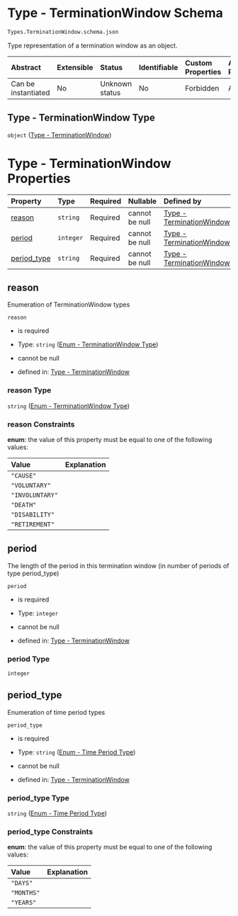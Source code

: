# Type - TerminationWindow Schema

```txt
Types.TerminationWindow.schema.json
```

Type representation of a termination window as an object.

| Abstract            | Extensible | Status         | Identifiable | Custom Properties | Additional Properties | Access Restrictions | Defined In                                                                                               |
| :------------------ | :--------- | :------------- | :----------- | :---------------- | :-------------------- | :------------------ | :------------------------------------------------------------------------------------------------------- |
| Can be instantiated | No         | Unknown status | No           | Forbidden         | Allowed               | none                | [TerminationWindow.schema.json](../../schema/types/TerminationWindow.schema.json "open original schema") |

## Type - TerminationWindow Type

`object` ([Type - TerminationWindow](terminationwindow-1.md))

# Type - TerminationWindow Properties

| Property                    | Type      | Required | Nullable       | Defined by                                                                                                                                           |
| :-------------------------- | :-------- | :------- | :------------- | :--------------------------------------------------------------------------------------------------------------------------------------------------- |
| [reason](#reason)           | `string`  | Required | cannot be null | [Type - TerminationWindow](terminationwindow-1-properties-enum---terminationwindow-type.md "Enums.TerminationWindow.schema.json#/properties/reason") |
| [period](#period)           | `integer` | Required | cannot be null | [Type - TerminationWindow](terminationwindow-1-properties-period.md "Types.TerminationWindow.schema.json#/properties/period")                        |
| [period_type](#period_type) | `string`  | Required | cannot be null | [Type - TerminationWindow](scheduledrivenvestingcondition-properties-enum---time-period-type.md "Enums.Period.schema.json#/properties/period_type")  |

## reason

Enumeration of TerminationWindow types

`reason`

*   is required

*   Type: `string` ([Enum - TerminationWindow Type](terminationwindow-1-properties-enum---terminationwindow-type.md))

*   cannot be null

*   defined in: [Type - TerminationWindow](terminationwindow-1-properties-enum---terminationwindow-type.md "Enums.TerminationWindow.schema.json#/properties/reason")

### reason Type

`string` ([Enum - TerminationWindow Type](terminationwindow-1-properties-enum---terminationwindow-type.md))

### reason Constraints

**enum**: the value of this property must be equal to one of the following values:

| Value           | Explanation |
| :-------------- | :---------- |
| `"CAUSE"`       |             |
| `"VOLUNTARY"`   |             |
| `"INVOLUNTARY"` |             |
| `"DEATH"`       |             |
| `"DISABILITY"`  |             |
| `"RETIREMENT"`  |             |

## period

The length of the period in this termination window (in number of periods of type period_type)

`period`

*   is required

*   Type: `integer`

*   cannot be null

*   defined in: [Type - TerminationWindow](terminationwindow-1-properties-period.md "Types.TerminationWindow.schema.json#/properties/period")

### period Type

`integer`

## period_type

Enumeration of time period types

`period_type`

*   is required

*   Type: `string` ([Enum - Time Period Type](scheduledrivenvestingcondition-properties-enum---time-period-type.md))

*   cannot be null

*   defined in: [Type - TerminationWindow](scheduledrivenvestingcondition-properties-enum---time-period-type.md "Enums.Period.schema.json#/properties/period_type")

### period_type Type

`string` ([Enum - Time Period Type](scheduledrivenvestingcondition-properties-enum---time-period-type.md))

### period_type Constraints

**enum**: the value of this property must be equal to one of the following values:

| Value      | Explanation |
| :--------- | :---------- |
| `"DAYS"`   |             |
| `"MONTHS"` |             |
| `"YEARS"`  |             |

